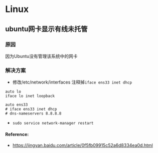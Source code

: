 # Linux

## ubuntu网卡显示有线未托管

### 原因

因为Ubuntu没有管理该系统中的网卡

### 解决方案

- 修改/etc/network/interfaces 注释掉`iface ens33 inet dhcp`

```
auto lo
iface lo inet loopback

auto ens33
# iface ens33 inet dhcp
# dns-nameservers 8.8.8.8
```

- `sudo service network-manager restart`

#### Reference:

- https://jingyan.baidu.com/article/0f5fb09915c52a6d8334ea0d.html